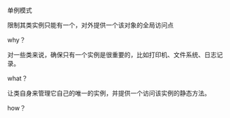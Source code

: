单例模式

限制其类实例只能有一个，对外提供一个该对象的全局访问点

why？

对一些类来说，确保只有一个实例是很重要的，比如打印机、文件系统、日志记录。

what？

让类自身来管理它自己的唯一的实例，并提供一个访问该实例的静态方法。

how？

